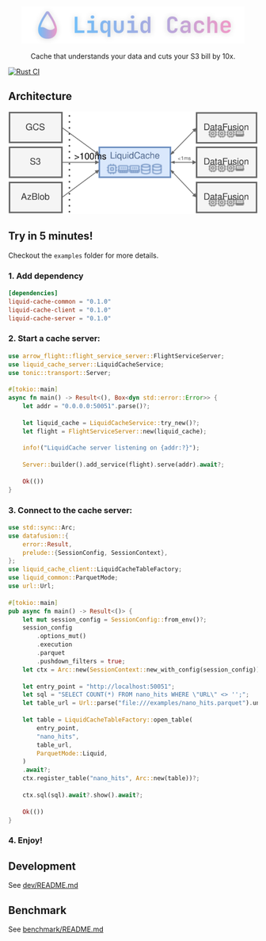 <p align="center"> <img src="/dev/doc/liquid_cache.png" alt="liquid_cache_logo" width="450"/> </p>


<p align="center"> Cache that understands your data and cuts your S3 bill by 10x. </p>

[![Rust CI](https://github.com/XiangpengHao/liquid-cache/actions/workflows/ci.yml/badge.svg)](https://github.com/XiangpengHao/liquid-cache/actions/workflows/ci.yml)

## Architecture

![architecture](/dev/doc/arch.svg)


## Try in 5 minutes!
Checkout the `examples` folder for more details.

### 1. Add dependency
```toml
[dependencies]
liquid-cache-common = "0.1.0"
liquid-cache-client = "0.1.0"
liquid-cache-server = "0.1.0"
```

### 2. Start a cache server:
```rust
use arrow_flight::flight_service_server::FlightServiceServer;
use liquid_cache_server::LiquidCacheService;
use tonic::transport::Server;

#[tokio::main]
async fn main() -> Result<(), Box<dyn std::error::Error>> {
    let addr = "0.0.0.0:50051".parse()?;

    let liquid_cache = LiquidCacheService::try_new()?;
    let flight = FlightServiceServer::new(liquid_cache);

    info!("LiquidCache server listening on {addr:?}");

    Server::builder().add_service(flight).serve(addr).await?;

    Ok(())
}
```

### 3. Connect to the cache server:
```rust
use std::sync::Arc;
use datafusion::{
    error::Result,
    prelude::{SessionConfig, SessionContext},
};
use liquid_cache_client::LiquidCacheTableFactory;
use liquid_common::ParquetMode;
use url::Url;

#[tokio::main]
pub async fn main() -> Result<()> {
    let mut session_config = SessionConfig::from_env()?;
    session_config
        .options_mut()
        .execution
        .parquet
        .pushdown_filters = true;
    let ctx = Arc::new(SessionContext::new_with_config(session_config));

    let entry_point = "http://localhost:50051";
    let sql = "SELECT COUNT(*) FROM nano_hits WHERE \"URL\" <> '';";
    let table_url = Url::parse("file:///examples/nano_hits.parquet").unwrap();

    let table = LiquidCacheTableFactory::open_table(
        entry_point,
        "nano_hits",
        table_url,
        ParquetMode::Liquid,
    )
    .await?;
    ctx.register_table("nano_hits", Arc::new(table))?;

    ctx.sql(sql).await?.show().await?;

    Ok(())
}
```

### 4. Enjoy!


## Development

See [dev/README.md](./dev/README.md)

## Benchmark

See [benchmark/README.md](./benchmark/README.md)